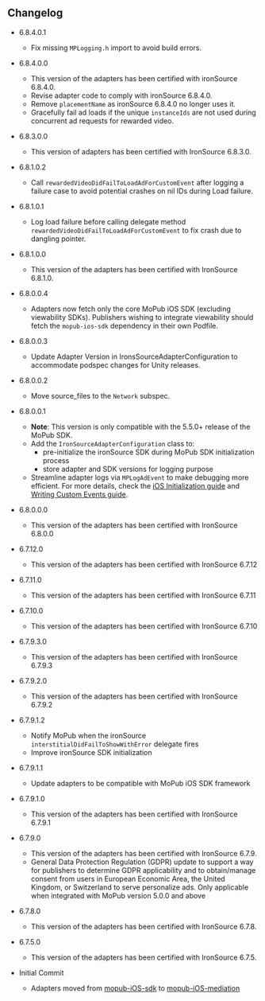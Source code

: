 ## Changelog
 * 6.8.4.0.1
    * Fix missing `MPLogging.h` import to avoid build errors.

 * 6.8.4.0.0
    * This version of the adapters has been certified with ironSource 6.8.4.0.
    * Revise adapter code to comply with ironSource 6.8.4.0.
    * Remove `placementName` as ironSource 6.8.4.0 no longer uses it.
    * Gracefully fail ad loads if the unique `instanceIds` are not used during concurrent ad requests for rewarded video.

 * 6.8.3.0.0
    * This version of adapters has been certified with IronSource 6.8.3.0.
  
 * 6.8.1.0.2
    * Call `rewardedVideoDidFailToLoadAdForCustomEvent` after logging a failure case to avoid potential crashes on nil IDs during Load failure. 
  
 * 6.8.1.0.1
    * Log load failure before calling delegate method `rewardedVideoDidFailToLoadAdForCustomEvent` to fix crash due to dangling pointer.
    
 * 6.8.1.0.0
    * This version of the adapters has been certified with IronSource 6.8.1.0.
    
 * 6.8.0.0.4
    * Adapters now fetch only the core MoPub iOS SDK (excluding viewability SDKs). Publishers wishing to integrate viewability should fetch the `mopub-ios-sdk` dependency in their own Podfile.

 * 6.8.0.0.3
    * Update Adapter Version in IronsSourceAdapterConfiguration to accommodate podspec changes for Unity releases.
    
 * 6.8.0.0.2
    * Move source_files to the `Network` subspec.

 * 6.8.0.0.1
    * **Note**: This version is only compatible with the 5.5.0+ release of the MoPub SDK.
    * Add the `IronSourceAdapterConfiguration` class to: 
         * pre-initialize the ironSource SDK during MoPub SDK initialization process
         * store adapter and SDK versions for logging purpose
    * Streamline adapter logs via `MPLogAdEvent` to make debugging more efficient. For more details, check the [iOS Initialization guide](https://developers.mopub.com/docs/ios/initialization/) and [Writing Custom Events guide](https://developers.mopub.com/docs/ios/custom-events/).

 * 6.8.0.0.0
    * This version of the adapters has been certified with IronSource 6.8.0.0
    
 * 6.7.12.0
    * This version of the adapters has been certified with IronSource 6.7.12

 * 6.7.11.0
    * This version of the adapters has been certified with IronSource 6.7.11

 * 6.7.10.0
    * This version of the adapters has been certified with IronSource 6.7.10

 * 6.7.9.3.0
    * This version of the adapters has been certified with IronSource 6.7.9.3

 * 6.7.9.2.0
    * This version of the adapters has been certified with IronSource 6.7.9.2

 * 6.7.9.1.2
    * Notify MoPub when the ironSource `interstitialDidFailToShowWithError` delegate fires
    * Improve ironSource SDK initialization
    
 * 6.7.9.1.1
 	  * Update adapters to be compatible with MoPub iOS SDK framework

 * 6.7.9.1.0
    * This version of the adapters has been certified with IronSource 6.7.9.1 

 * 6.7.9.0
    * This version of the adapters has been certified with IronSource 6.7.9.
    * General Data Protection Regulation (GDPR) update to support a way for publishers to determine GDPR applicability and to obtain/manage consent from users in European Economic Area, the United Kingdom, or Switzerland to serve personalize ads. Only applicable when integrated with MoPub version 5.0.0 and above
    
 * 6.7.8.0
    * This version of the adapters has been certified with IronSource 6.7.8.

  * 6.7.5.0
    * This version of the adapters has been certified with IronSource 6.7.5.

  * Initial Commit
  	* Adapters moved from [mopub-iOS-sdk](https://github.com/mopub/mopub-ios-sdk) to [mopub-iOS-mediation](https://github.com/mopub/mopub-iOS-mediation/)
